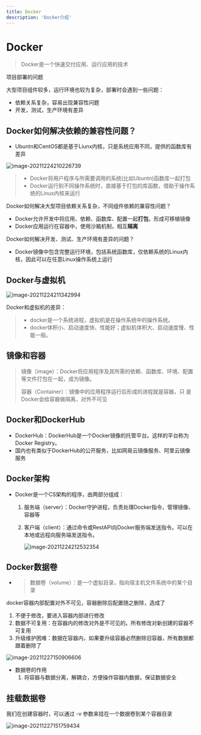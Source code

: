 ```yaml
---
title: Docker
description: 'Docker介绍'
---
```


# Docker

> Docker是一个快速交付应用、运行应用的技术

项目部署的问题

大型项目组件较多，运行环境也较为复杂，部署时会遇到一些问题：

- 依赖关系复杂，容易出现兼容性问题
- 开发，测试，生产环境有差异

## Docker如何解决依赖的兼容性问题？

- Ubuntn和CentOS都是基于Liunx内核，只是系统应用不同，提供的函数库有差异

![image-20211224210226739](https://cdn.jsdelivr.net/gh/huxiuyuan/java-learn/202112242102916.png)

> - Docker将用户程序与所需要调用的系统(比如Ubuntn)函数库一起打包
> - Docker运行到不同操作系统时，直接基于打包的库函数，借助于操作系统的Linux内核来运行

Docker如何解决大型项目依赖关系复杂，不同组件依赖的兼容性问题？

- Docker允许开发中将应用、依赖、函数库、配置一起**打包**，形成可移植镜像
- Docker应用运行在容器中，使用沙箱机制，相互**隔离**

Docker如何解决开发、测试、生产环境有差异的问题？

- Docker镜像中包含完整运行环境，包括系统函数库，仅依赖系统的Linux内核，因此可以在任意Linux操作系统上运行

## Docker与虚拟机

![image-20211224211342994](https://cdn.jsdelivr.net/gh/huxiuyuan/java-learn/202112242113120.png)

Docker和虚拟机的差异：

> - docker是一个系统进程，虚拟机是在操作系统中的操作系统。
> - docker体积小、启动速度快、性能好；虚拟机体积大、启动速度慢、性能一般。

## 镜像和容器

> 镜像（image）：Docker将应用程序及其所需的依赖、函数库、环境、配置等文件打包在一起，成为镜像。
>
> 容器（Container）：镜像中的应用程序运行后形成的进程就是容器，只    是Docker会给容器做隔离，对外不可见

## Docker和DockerHub

- DockerHub：DockerHub是一个Docker镜像的托管平台。这样的平台称为Docker Registry。
- 国内也有类似于DockerHub的公开服务，比如网易云镜像服务、阿里云镜像服务

## Docker架构

- Docker是一个CS架构的程序，由两部分组成：

  1. 服务端（server）：Docker守护进程，负责处理Docker指令，管理镜像、容器等

  2. 客户端（client）：通过命令或RestAPI向Docker服务端发送指令。可以在本地或远程向服务端发送指令。

     ![image-20211224212532354](https://cdn.jsdelivr.net/gh/huxiuyuan/java-learn/202112242125466.png)

## Docker数据卷

- > 数据卷（volume）：是一个虚拟目录，指向宿主机文件系统中的某个目录

docker容器内部配置对外不可见，容器删除后配置随之删除，造成了

1. 不便于修改，要进入容器内部进行修改
2. 数据不可复用：在容器内的修改对外是不可见的。所有修改对新创建的容器不可复用
3. 升级维护困难：数据在容器内，如果要升级容器必然删除旧容器，所有数据都跟着删除了

![image-20211227150906606](https://cdn.jsdelivr.net/gh/huxiuyuan/java-learn/202112271509737.png)

- 数据卷的作用
  1. 将容器与数据分离，解耦合，方便操作容器内数据，保证数据安全

## 挂载数据卷

我们在创建容器时，可以通过 -v 参数来挂在一个数据卷到某个容器目录

![image-20211227151759434](https://cdn.jsdelivr.net/gh/huxiuyuan/java-learn/202112271517486.png)